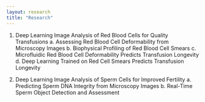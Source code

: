 ```yaml
---
layout: research
title: "Research"
---
```


1. Deep Learning Image Analysis of Red Blood Cells for Quality Transfusions
	a. Assessing Red Blood Cell Deformability from Microscopy Images
	b. Biophysical Profiling of Red Blood Cell Smears
	c. Microfluidic Red Blood Cell Deformability Predicts Transfusion Longevity
	d. Deep Learning Trained on Red Cell Smears Predicts Transfusion Longevity

2. Deep Learning Image Analysis of Sperm Cells for Improved Fertility
	a. Predicting Sperm DNA Integrity from Microscopy Images
	b. Real-Time Sperm Object Detection and Assessment
